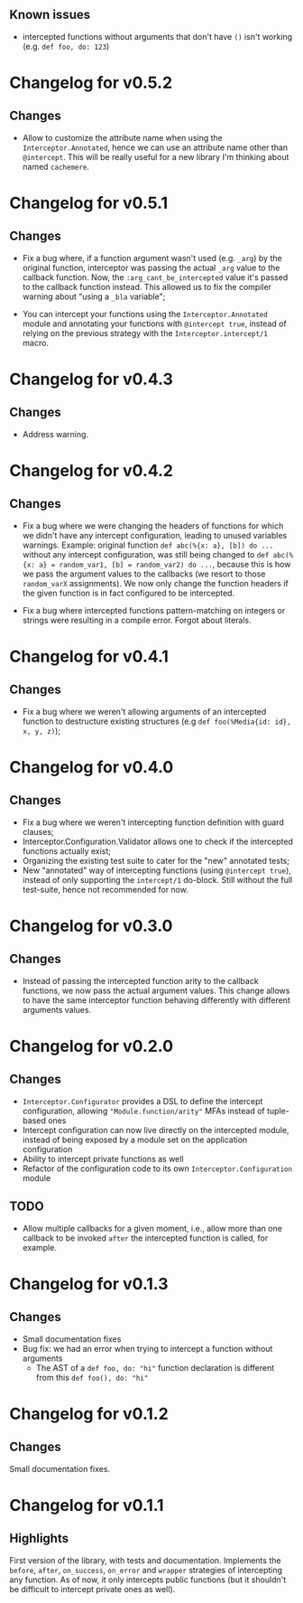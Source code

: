 ## Known issues

* intercepted functions without arguments that don't have `()` isn't working (e.g. `def foo, do: 123`)

# Changelog for v0.5.2

## Changes

* Allow to customize the attribute name when using the `Interceptor.Annotated`, hence we can use an attribute name other than `@intercept`. This will be really useful for a new library I'm thinking about named `cachemere`.

# Changelog for v0.5.1

## Changes

* Fix a bug where, if a function argument wasn't used (e.g. `_arg`) by the original function, interceptor was passing the actual `_arg` value to the callback function. Now, the `:arg_cant_be_intercepted` value it's passed to the callback function instead. This allowed us to fix the compiler warning about "using a `_bla` variable";

* You can intercept your functions using the `Interceptor.Annotated` module and annotating your functions with `@intercept true`, instead of relying on the previous strategy with the `Interceptor.intercept/1` macro.

# Changelog for v0.4.3

## Changes

* Address warning.

# Changelog for v0.4.2

## Changes

* Fix a bug where we were changing the headers of functions for which we didn't have any intercept configuration, leading to unused variables warnings.
Example: original function `def abc(%{x: a}, [b]) do ...` without any intercept configuration, was still being changed to `def abc(%{x: a} = random_var1, [b] = random_var2) do ...`, because this is how we pass the argument values to the callbacks (we resort to those `random_varX` assignments). We now only change the function headers if the given function is in fact configured to be intercepted.

* Fix a bug where intercepted functions pattern-matching on integers or strings were resulting in a compile error. Forgot about literals.

# Changelog for v0.4.1

## Changes

* Fix a bug where we weren't allowing arguments of an intercepted function to destructure existing structures (e.g `def foo(%Media{id: id}, x, y, z)`);

# Changelog for v0.4.0

## Changes

* Fix a bug where we weren't intercepting function definition with guard clauses;
* Interceptor.Configuration.Validator allows one to check if the intercepted functions actually exist;
* Organizing the existing test suite to cater for the "new" annotated tests;
* New "annotated" way of intercepting functions (using `@intercept true`), instead of only supporting the `intercept/1` do-block. Still without the full test-suite, hence not recommended for now.

# Changelog for v0.3.0

## Changes

* Instead of passing the intercepted function arity to the callback functions, we now pass the actual argument values.
This change allows to have the same interceptor function behaving differently with different arguments values.

# Changelog for v0.2.0

## Changes

* `Interceptor.Configurator` provides a DSL to define the intercept configuration, allowing `"Module.function/arity"` MFAs instead of tuple-based ones
* Intercept configuration can now live directly on the intercepted module, instead of being exposed by a module set on the application configuration
* Ability to intercept private functions as well
* Refactor of the configuration code to its own `Interceptor.Configuration` module

## TODO

* Allow multiple callbacks for a given moment, i.e., allow more than one callback to be invoked `after` the intercepted function is called, for example.

# Changelog for v0.1.3

## Changes

* Small documentation fixes
* Bug fix: we had an error when trying to intercept a function without arguments
    - The AST of a `def foo, do: "hi"` function declaration is different from this `def foo(), do: "hi"`

# Changelog for v0.1.2

## Changes

Small documentation fixes.

# Changelog for v0.1.1

## Highlights

First version of the library, with tests and documentation. Implements the
`before`, `after`, `on_success`, `on_error` and `wrapper` strategies of
intercepting any function. As of now, it only intercepts public functions (but
it shouldn't be difficult to intercept private ones as well).
